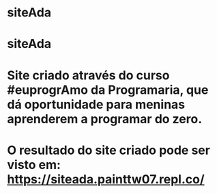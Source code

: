 # siteAda


# siteAda 

# Site criado através do curso #euprogrAmo da Programaria, que dá oportunidade para meninas aprenderem a programar do zero.
# O resultado do site criado pode ser visto em: https://siteada.painttw07.repl.co/
